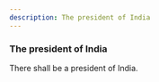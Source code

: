 ```yaml
---
description: The president of India
---
```


### The president of India

<div style="text-align: justify">

There shall be a president of India.

</div>
